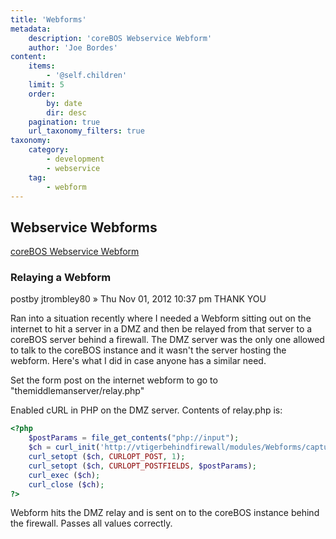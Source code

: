 ```yaml
---
title: 'Webforms'
metadata:
    description: 'coreBOS Webservice Webform'
    author: 'Joe Bordes'
content:
    items:
        - '@self.children'
    limit: 5
    order:
        by: date
        dir: desc
    pagination: true
    url_taxonomy_filters: true
taxonomy:
    category:
        - development
        - webservice
    tag:
        - webform
---
```


## Webservice Webforms

[coreBOS Webservice Webform](http://localhost/coreBOSDocumentation/configuration-tools/webservice-development/coreboswswebform)

### Relaying a Webform

<div class="notices blue">
postby jtrombley80 » Thu Nov 01, 2012 10:37 pm THANK YOU
</div>

Ran into a situation recently where I needed a Webform sitting out on the internet to hit a server in a DMZ and then be relayed from that server to a coreBOS server behind a firewall. The DMZ server was the only one allowed to talk to the coreBOS instance and it wasn't the server hosting the webform. Here's what I did in case anyone has a similar need.

Set the form post on the internet webform to go to "themiddlemanserver/relay.php"

Enabled cURL in PHP on the DMZ server. Contents of relay.php is:

```php
<?php
    $postParams = file_get_contents("php://input");
    $ch = curl_init('http://vtigerbehindfirewall/modules/Webforms/capture.php');
    curl_setopt ($ch, CURLOPT_POST, 1);
    curl_setopt ($ch, CURLOPT_POSTFIELDS, $postParams);
    curl_exec ($ch);
    curl_close ($ch);
?>
```
Webform hits the DMZ relay and is sent on to the coreBOS instance behind the firewall. Passes all values correctly.


